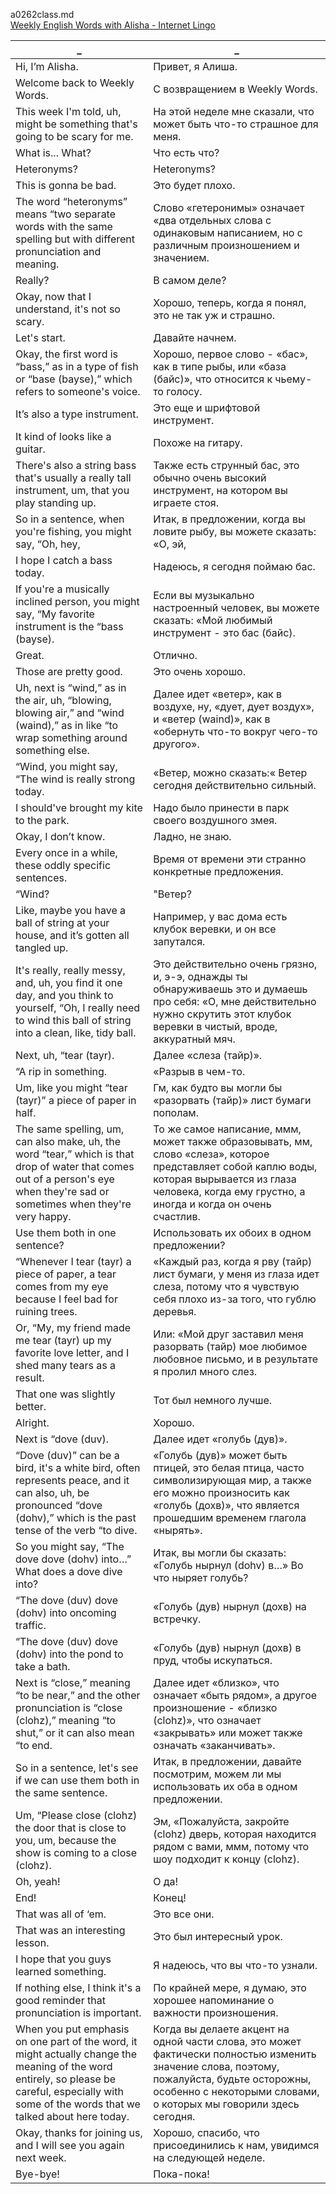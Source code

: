 a0262class.md  
[Weekly English Words with Alisha - Internet Lingo](https://www.youtube.com/watch?v=3q1WXKwPY68)





_|_
--|--
Hi, I’m Alisha.|Привет, я Алиша.
Welcome back to Weekly Words.|С возвращением в Weekly Words.
This week I'm told, uh, might be something that's going to be scary for me.|На этой неделе мне сказали, что может быть что-то страшное для меня.
What is... What?|Что есть что?
Heteronyms?|Heteronyms?
This is gonna be bad.|Это будет плохо.
The word “heteronyms” means “two separate words with the same spelling but with different pronunciation and meaning.|Слово «гетеронимы» означает «два отдельных слова с одинаковым написанием, но с различным произношением и значением.
Really?|В самом деле?
Okay, now that I understand, it's not so scary.|Хорошо, теперь, когда я понял, это не так уж и страшно.
Let's start.|Давайте начнем.
Okay, the first word is “bass,” as in a type of fish or “base (bayse),” which refers to someone's voice.|Хорошо, первое слово - «бас», как в типе рыбы, или «база (байс)», что относится к чьему-то голосу.
It’s also a type instrument.|Это еще и шрифтовой инструмент.
It kind of looks like a guitar.|Похоже на гитару.
There's also a string bass that's usually a really tall instrument, um, that you play standing up.|Также есть струнный бас, это обычно очень высокий инструмент, на котором вы играете стоя.
So in a sentence, when you're fishing, you might say, “Oh, hey,|Итак, в предложении, когда вы ловите рыбу, вы можете сказать: «О, эй,
I hope I catch a bass today.|Надеюсь, я сегодня поймаю бас.
If you're a musically inclined person, you might say, “My favorite instrument is the “bass (bayse).|Если вы музыкально настроенный человек, вы можете сказать: «Мой любимый инструмент - это бас (байс).
Great.|Отлично.
Those are pretty good.|Это очень хорошо.
Uh, next is “wind,” as in the air, uh, “blowing, blowing air,” and “wind (waind),” as in like “to wrap something around something else.|Далее идет «ветер», как в воздухе, ну, «дует, дует воздух», и «ветер (waind)», как в «обернуть что-то вокруг чего-то другого».
“Wind, you might say, “The wind is really strong today.|«Ветер, можно сказать:« Ветер сегодня действительно сильный.
I should've brought my kite to the park.|Надо было принести в парк своего воздушного змея.
Okay, I don’t know.|Ладно, не знаю.
Every once in a while, these oddly specific sentences.|Время от времени эти странно конкретные предложения.
“Wind?|"Ветер?
Like, maybe you have a ball of string at your house, and it’s gotten all tangled up.|Например, у вас дома есть клубок веревки, и он все запутался.
It's really, really messy, and, uh, you find it one day, and you think to yourself, “Oh, I really need to wind this ball of string into a clean, like, tidy ball.|Это действительно очень грязно, и, э-э, однажды ты обнаруживаешь это и думаешь про себя: «О, мне действительно нужно скрутить этот клубок веревки в чистый, вроде, аккуратный мяч.
Next, uh, “tear (tayr).|Далее «слеза (тайр)».
“A rip in something.|«Разрыв в чем-то.
Um, like you might “tear (tayr)” a piece of paper in half.|Гм, как будто вы могли бы «разорвать (тайр)» лист бумаги пополам.
The same spelling, um, can also make, uh, the word “tear,” which is that drop of water that comes out of a person's eye when they're sad or sometimes when they're very happy.|То же самое написание, ммм, может также образовывать, мм, слово «слеза», которое представляет собой каплю воды, которая вырывается из глаза человека, когда ему грустно, а иногда и когда он очень счастлив.
Use them both in one sentence?|Использовать их обоих в одном предложении?
“Whenever I tear (tayr) a piece of paper, a tear comes from my eye because I feel bad for ruining trees.|«Каждый раз, когда я рву (тайр) лист бумаги, у меня из глаза идет слеза, потому что я чувствую себя плохо из-за того, что гублю деревья.
Or, “My, my friend made me tear (tayr) up my favorite love letter, and I shed many tears as a result.|Или: «Мой друг заставил меня разорвать (тайр) мое любимое любовное письмо, и в результате я пролил много слез.
That one was slightly better.|Тот был немного лучше.
Alright.|Хорошо.
Next is “dove (duv).|Далее идет «голубь (дув)».
“Dove (duv)” can be a bird, it's a white bird, often represents peace, and it can also, uh, be pronounced “dove (dohv),” which is the past tense of the verb “to dive.|«Голубь (дув)» может быть птицей, это белая птица, часто символизирующая мир, а также его можно произносить как «голубь (дохв)», что является прошедшим временем глагола «нырять».
So you might say, “The dove dove (dohv) into…” What does a dove dive into?|Итак, вы могли бы сказать: «Голубь нырнул (dohv) в…» Во что ныряет голубь?
“The dove (duv) dove (dohv) into oncoming traffic.|«Голубь (дув) нырнул (дохв) на встречку.
“The dove (duv) dove (dohv) into the pond to take a bath.|«Голубь (дув) нырнул (дохв) в пруд, чтобы искупаться.
Next is “close,” meaning “to be near,” and the other pronunciation is “close (clohz),” meaning “to shut,” or it can also mean “to end.|Далее идет «близко», что означает «быть рядом», а другое произношение - «близко (clohz)», что означает «закрывать» или может также означать «заканчивать».
So in a sentence, let's see if we can use them both in the same sentence.|Итак, в предложении, давайте посмотрим, можем ли мы использовать их оба в одном предложении.
Um, “Please close (clohz) the door that is close to you, um, because the show is coming to a close (clohz).|Эм, «Пожалуйста, закройте (clohz) дверь, которая находится рядом с вами, ммм, потому что шоу подходит к концу (clohz).
Oh, yeah!|О да!
End!|Конец!
That was all of ‘em.|Это все они.
That was an interesting lesson.|Это был интересный урок.
I hope that you guys learned something.|Я надеюсь, что вы что-то узнали.
If nothing else, I think it's a good reminder that pronunciation is important.|По крайней мере, я думаю, это хорошее напоминание о важности произношения.
When you put emphasis on one part of the word, it might actually change the meaning of the word entirely, so please be careful, especially with some of the words that we talked about here today.|Когда вы делаете акцент на одной части слова, это может фактически полностью изменить значение слова, поэтому, пожалуйста, будьте осторожны, особенно с некоторыми словами, о которых мы говорили здесь сегодня.
Okay, thanks for joining us, and I will see you again next week.|Хорошо, спасибо, что присоединились к нам, увидимся на следующей неделе.
Bye-bye!|Пока-пока!
